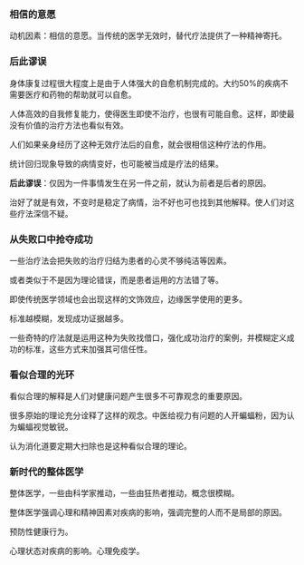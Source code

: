 
### 相信的意愿

动机因素：相信的意愿。当传统的医学无效时，替代疗法提供了一种精神寄托。

### 后此谬误

身体康复过程很大程度上是由于人体强大的自愈机制完成的。大约50%的疾病不需要医疗和药物的帮助就可以自愈。

人体高效的自我修复能力，使得医生即使不治疗，也很有可能自愈。这样，即使最没有价值的治疗方法也看似有效。

人们如果亲身经历了这种无效疗法后的自愈，就会很相信这种疗法的作用。

统计回归现象导致的病情变好，也可能被当成是疗法的结果。

**后此谬误**：仅因为一件事情发生在另一件之前，就认为前者是后者的原因。

治好了就是有效，不变时是稳定了病情，治不好也可也找到其他解释。使人们对这些疗法深信不疑。


### 从失败口中抢夺成功

一些治疗法会把失败的治疗归结为患者的心灵不够纯洁等因素。

或者类似于不是因为理论错误，而是患者运用的方法错了等。

即使传统医学领域也会出现这样的文饰效应，边缘医学使用的更多。

标准越模糊，发现成功证据越多。

一些奇特的疗法就是运用这种为失败找借口，强化成功治疗的案例，并模糊定义成功的标准，这些方式来加强其可信任性。


### 看似合理的光环

看似合理的解释是人们对健康问题产生很多不可靠观念的重要原因。

很多原始的理论充分诠释了这样的观念。中医给视力有问题的人开蝙蝠粉，因为认为蝙蝠视觉敏锐。

认为消化道要定期大扫除也是这种看似合理的理论。



### 新时代的整体医学

整体医学，一些由科学家推动，一些由狂热者推动，概念很模糊。

整体医学强调心理和精神因素对疾病的影响，强调完整的人而不是局部的原因。

预防性健康行为。

心理状态对疾病的影响。心理免疫学。

